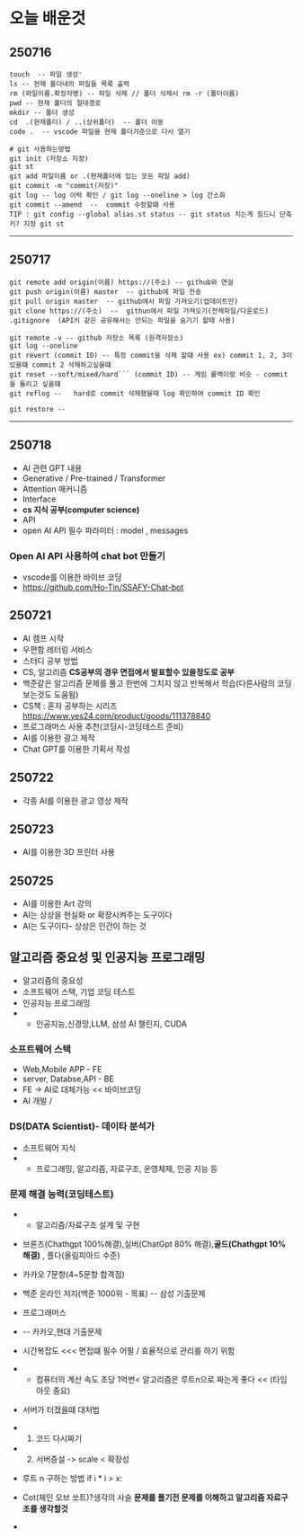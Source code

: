 #  오늘 배운것
## 250716
```
touch  -- 파일 생성'
ls -- 현재 폴더내의 파일들 목록 출력
rm (파일이름.확장자명) -- 파일 삭제 // 폴더 삭제시 rm -r (폴더이름)
pwd -- 현재 폴더의 절대경로
mkdir -- 폴더 생성
cd  .(현재폴더) / ..(상위폴더)  -- 폴더 이동
code .  -- vscode 파일을 현재 폴더기준으로 다시 열기

# git 사용하는방법 
git init (저장소 지정)
git st 
git add 파일이름 or .(현재폴더에 있는 모든 파일 add)
git commit -m "commit(저장)"
git log -- log 이력 확인 / git log --oneline > log 간소화 
git commit --amend  --  commit 수정할떄 사용
TIP : git config --global alias.st status -- git status 치는게 힘드니 단축키? 지정 git st
```
---
## 250717
```
git remote add origin(이름) https://(주소) -- github와 연걸
git push origin(이름) master  -- github에 파일 전송
git pull origin master  -- github에서 파일 가져오기(업데이트만)
git clone https://(주소)  --  githun에서 파일 가져오기(전체파일/다운로드)
.gitignore  (API키 같은 공유해서는 안되는 파일을 숨기기 할때 사용)

git remote -v -- github 저장소 목록 (원격저장소)
git log --oneline   
git revert (commit ID) -- 특정 commit을 삭제 할떄 사용 ex) commit 1, 2, 3이 있을떄 commit 2 삭제하고싶을떄
git reset --soft/mixed/hard``` (commit ID) -- 게임 롤백이랑 비슷 - commit 을 돌리고 싶을떄
git reflog --   hard로 commit 삭제했을때 log 확인하여 commit ID 확인

git restore -- 
```
---
## 250718

- AI 관련 GPT 내용
- Generative / Pre-trained / Transformer
- Attention 매커니즘
- Interface
- **cs 지식 공부(computer science)**
- API 
- open AI API  필수 파라미터 : model , messages
### Open AI API 사용하여 chat bot 만들기
- vscode를 이용한 바이브 코딩
- https://github.com/Ho-Tin/SSAFY-Chat-bot 

## 250721
- AI 캠프 시작
- 우편함 레터링 서비스 
- 스터디 공부 방법
- CS, 알고리즘 
**CS공부의 경우 면접에서 발표할수 있을정도로 공부**
- 백준같은 알고리즘 문제를 풀고 한번에 그치지 않고 반복해서 학습(다른사람의 코딩 보는것도 도움됨)
- CS책 : 혼자 공부하는 시리즈 https://www.yes24.com/product/goods/111378840
- 프로그래머스 사용 추천(코딩시-코딩테스트 준비)
- AI를 이용한 광고 제작
- Chat GPT를 이용한 기획서 작성

## 250722
- 각종 AI를 이용한 광고 영상 제작
## 250723
- AI를 이용한 3D 프린터 사용

## 250725
- AI를 이용한 Art 강의
- AI는 상상을 현실화 or 확장시켜주는 도구이다
- AI는 도구이다- 상상은 인간이 하는 것
## 알고리즘 중요성 및 인공지능 프로그래밍
- 알고리즘의 중요성
- 소프트웨어 스택, 기업 코딩 테스트
- 인공지능 프로그래밍
- - 인공지능,신경망,LLM, 삼성 AI 챌린지, CUDA
### 소프트웨어 스택
- Web,Mobile APP - FE
- server, Databse,API - BE
- FE -> AI로 대체가능 << 바이브코딩
- AI 개발 /
### DS(DATA Scientist)- 데이타 분석가
- 소프트웨어 지식
-  - 프로그래밍, 알고리즘, 자료구조, 운영체제, 인공 지능 등
### 문제 해결 능력(코딩테스트)
-  - 알고리즘/자료구조 설계 및 구현
- 브론즈(Chathgpt 100%해결),실버(ChatGpt 80% 해결),**골드(Chathgpt 10%해결)** , 플다(올림피아드 수준)
- 카카오 7문항(4~5문항 합격점)
- 백준 온라인 저지(백준 1000위 - 목표)
 -- 삼성 기출문제
- 프로그래머스
- -- 카카오,현대 기출문제
- 시간복잡도 <<< 면접떄 필수 어필 / 효율적으로 관리를 하기 위함
- - 컴퓨터의 계산 속도 초당 1억번< 알고리즘은 루트n으로 짜는게 좋다 << (타임아웃 중요)
- 서버가 터졌을떄 대처법
- 1. 코드 다시짜기
- 2. 서버증설 -> scale < 확장성
- 루트 n 구하는 방법 if i * i > x:
- Cot(체인 오브 쏘트)?생각의 사슬
**문제를 풀기전 문제를 이해하고 알고리즘 자료구조를 생각할것**  
















- 
